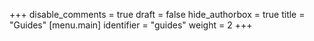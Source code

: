 +++
disable_comments = true
draft = false
hide_authorbox = true
title = "Guides"
[menu.main]
  identifier = "guides"
  weight = 2
+++
